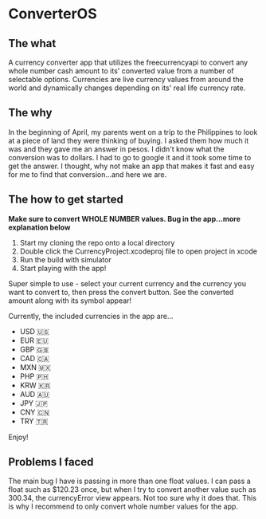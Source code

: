 # ConverterOS
## The what
A currency converter app that utilizes the freecurrencyapi to convert any whole number cash amount to its' converted value from a number of selectable options. Currencies are live currency values from around the world and dynamically changes depending on its' real life currency rate. 

## The why
In the beginning of April, my parents went on a trip to the Philippines to look at a piece of land they were thinking of buying. I asked them how much it was and they gave me an answer in pesos. I didn't know what the conversion was to dollars. I had to go to google it and it took some time to get the answer. I thought, why not make an app that makes it fast and easy for me to find that conversion...and here we are. 

## The how to get started
**Make sure to convert WHOLE NUMBER values. Bug in the app...more explanation below**  
1) Start my cloning the repo onto a local directory
2) Double click the CurrencyProject.xcodeproj file to open project in xcode
3) Run the build with simulator
4) Start playing with the app!

Super simple to use - select your current currency and the currency you want to convert to, then press the convert button. See the converted amount along with its symbol appear! 

Currently, the included currencies in the app are...
  - USD 🇺🇸
  - EUR 🇪🇺
  - GBP 🇬🇧
  - CAD 🇨🇦
  - MXN 🇲🇽
  - PHP 🇵🇭
  - KRW 🇰🇷
  - AUD 🇦🇺
  - JPY 🇯🇵
  - CNY 🇨🇳
  - TRY 🇹🇷

Enjoy! 

## Problems I faced 
The main bug I have is passing in more than one float values. I can pass a float such as $120.23 once, but when I try to convert another value such as 300.34, the currencyError view appears. Not too sure why it does that. This is why I recommend to only convert whole number values for the app. 








